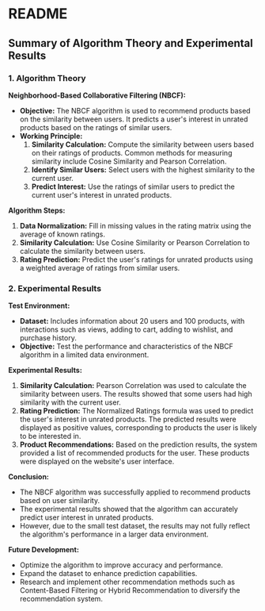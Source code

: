# README

## Summary of Algorithm Theory and Experimental Results

### 1. Algorithm Theory

**Neighborhood-Based Collaborative Filtering (NBCF):**
- **Objective:** The NBCF algorithm is used to recommend products based on the similarity between users. It predicts a user's interest in unrated products based on the ratings of similar users.
- **Working Principle:**
  1. **Similarity Calculation:** Compute the similarity between users based on their ratings of products. Common methods for measuring similarity include Cosine Similarity and Pearson Correlation.
  2. **Identify Similar Users:** Select users with the highest similarity to the current user.
  3. **Predict Interest:** Use the ratings of similar users to predict the current user's interest in unrated products.

**Algorithm Steps:**
1. **Data Normalization:** Fill in missing values in the rating matrix using the average of known ratings.
2. **Similarity Calculation:** Use Cosine Similarity or Pearson Correlation to calculate the similarity between users.
3. **Rating Prediction:** Predict the user's ratings for unrated products using a weighted average of ratings from similar users.

### 2. Experimental Results

**Test Environment:**
- **Dataset:** Includes information about 20 users and 100 products, with interactions such as views, adding to cart, adding to wishlist, and purchase history.
- **Objective:** Test the performance and characteristics of the NBCF algorithm in a limited data environment.

**Experimental Results:**
1. **Similarity Calculation:** Pearson Correlation was used to calculate the similarity between users. The results showed that some users had high similarity with the current user.
2. **Rating Prediction:** The Normalized Ratings formula was used to predict the user's interest in unrated products. The predicted results were displayed as positive values, corresponding to products the user is likely to be interested in.
3. **Product Recommendations:** Based on the prediction results, the system provided a list of recommended products for the user. These products were displayed on the website's user interface.

**Conclusion:**
- The NBCF algorithm was successfully applied to recommend products based on user similarity.
- The experimental results showed that the algorithm can accurately predict user interest in unrated products.
- However, due to the small test dataset, the results may not fully reflect the algorithm's performance in a larger data environment.

**Future Development:**
- Optimize the algorithm to improve accuracy and performance.
- Expand the dataset to enhance prediction capabilities.
- Research and implement other recommendation methods such as Content-Based Filtering or Hybrid Recommendation to diversify the recommendation system.

